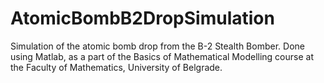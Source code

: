 # AtomicBombB2DropSimulation
Simulation of the atomic bomb drop from the B-2 Stealth Bomber. Done using Matlab, as a part of the Basics of Mathematical Modelling course at the Faculty of Mathematics, University of Belgrade.
